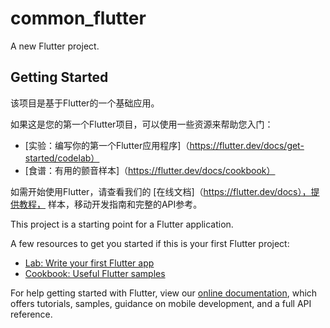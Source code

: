 # common_flutter

A new Flutter project.

## Getting Started
该项目是基于Flutter的一个基础应用。

如果这是您的第一个Flutter项目，可以使用一些资源来帮助您入门：

 -  [实验：编写你的第一个Flutter应用程序]（https://flutter.dev/docs/get-started/codelab）
 -  [食谱：有用的颤音样本]（https://flutter.dev/docs/cookbook）

如需开始使用Flutter，请查看我们的
[在线文档]（https://flutter.dev/docs），提供教程，
样本，移动开发指南和完整的API参考。

This project is a starting point for a Flutter application.

A few resources to get you started if this is your first Flutter project:

- [Lab: Write your first Flutter app](https://flutter.dev/docs/get-started/codelab)
- [Cookbook: Useful Flutter samples](https://flutter.dev/docs/cookbook)

For help getting started with Flutter, view our
[online documentation](https://flutter.dev/docs), which offers tutorials,
samples, guidance on mobile development, and a full API reference.
